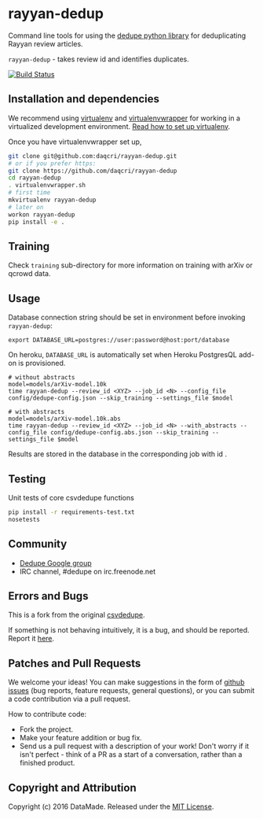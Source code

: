 # rayyan-dedup

Command line tools for using the [dedupe python library](https://github.com/datamade/dedupe) for deduplicating Rayyan review articles.

`rayyan-dedup` - takes review id and identifies duplicates.

[![Build Status](https://travis-ci.org/daqcri/rayyan-dedup.png?branch=master)](https://travis-ci.org/daqcri/rayyan-dedup)

## Installation and dependencies

We recommend using [virtualenv](http://virtualenv.readthedocs.org/en/latest/virtualenv.html) and [virtualenvwrapper](http://virtualenvwrapper.readthedocs.org/en/latest/install.html) for working in a virtualized development environment. [Read how to set up virtualenv](http://docs.python-guide.org/en/latest/dev/virtualenvs/).

Once you have virtualenvwrapper set up,

```bash
git clone git@github.com:daqcri/rayyan-dedup.git
# or if you prefer https:
git clone https://github.com/daqcri/rayyan-dedup
cd rayyan-dedup
. virtualenvwrapper.sh
# first time
mkvirtualenv rayyan-dedup
# later on
workon rayyan-dedup
pip install -e .
```

## Training

Check `training` sub-directory for more information on training with arXiv or qcrowd data.

## Usage

Database connection string should be set in environment before invoking `rayyan-dedup`:

    export DATABASE_URL=postgres://user:password@host:port/database

On heroku, `DATABASE_URL` is automatically set when Heroku PostgresQL add-on is provisioned.

    # without abstracts
    model=models/arXiv-model.10k
    time rayyan-dedup --review_id <XYZ> --job_id <N> --config_file config/dedupe-config.json --skip_training --settings_file $model
    
    # with abstracts
    model=models/arXiv-model.10k.abs
    time rayyan-dedup --review_id <XYZ> --job_id <N> --with_abstracts --config_file config/dedupe-config.abs.json --skip_training --settings_file $model

Results are stored in the database in the corresponding job with id <N>.

## Testing

Unit tests of core csvdedupe functions
```bash
pip install -r requirements-test.txt
nosetests
```

## Community
* [Dedupe Google group](https://groups.google.com/forum/?fromgroups=#!forum/open-source-deduplication)
* IRC channel, #dedupe on irc.freenode.net

## Errors and Bugs

This is a fork from the original [csvdedupe](https://github.com/datamade/csvdedupe).

If something is not behaving intuitively, it is a bug, and should be reported.
Report it [here](https://github.com/datamade/csvdedupe/issues).

## Patches and Pull Requests
We welcome your ideas! You can make suggestions in the form of [github issues](https://github.com/datamade/csvdedupe/issues) (bug reports, feature requests, general questions), or you can submit a code contribution via a pull request.

How to contribute code:

- Fork the project.
- Make your feature addition or bug fix.
- Send us a pull request with a description of your work! Don't worry if it isn't perfect - think of a PR as a start of a conversation, rather than a finished product.

## Copyright and Attribution

Copyright (c) 2016 DataMade. Released under the [MIT License](https://github.com/datamade/csvdedupe/blob/master/LICENSE.md).
